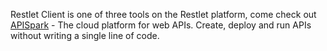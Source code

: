 Restlet Client is one of three tools on the Restlet platform, come check out <a href="https://restlet.com/products/apispark/" target="_blank">APISpark</a> - The cloud platform for web APIs. Create, deploy and run APIs without writing a single line of code.
